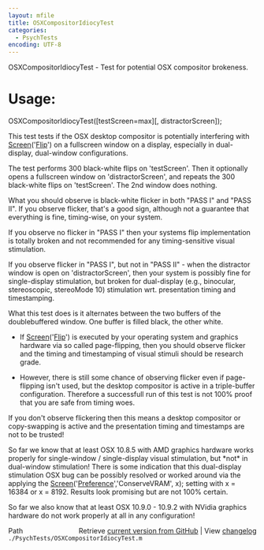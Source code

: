 ```yaml
---
layout: mfile
title: OSXCompositorIdiocyTest
categories:
  - PsychTests
encoding: UTF-8
---
```


OSXCompositorIdiocyTest - Test for potential OSX compositor brokeness.

# Usage:

OSXCompositorIdiocyTest([testScreen=max][, distractorScreen]);

This test tests if the OSX desktop compositor is potentially
interfering with [Screen](/docs/Screen)('[Flip](/docs/Flip)') on a fullscreen window on a
display, especially in dual-display, dual-window configurations.

The test performs 300 black-white flips on 'testScreen'.
Then it optionally opens a fullscreen window on 'distractorScreen',
and repeats the 300 black-white flips on 'testScreen'. The 2nd
window does nothing.

What you should observe is black-white flicker in both "PASS I"
and "PASS II". If you observe flicker, that's a good sign, although
not a guarantee that everything is fine, timing-wise, on your system.

If you observe no flicker in "PASS I" then your systems flip
implementation is totally broken and not recommended for any
timing-sensitive visual stimulation.

If you observe flicker in "PASS I", but not in "PASS II" - when
the distractor window is open on 'distractorScreen', then your
system is possibly fine for single-display stimulation, but
broken for dual-display (e.g., binocular, stereoscopic, stereoMode 10)
stimulation wrt. presentation timing and timestamping.

What this test does is it alternates between the two buffers
of the doublebuffered window. One buffer is filled black, the
other white.
- If [Screen](/docs/Screen)('[Flip](/docs/Flip)') is executed by your operating system
and graphics hardware via so called page-flipping, then you should
observe flicker and the timing and timestamping of visual stimuli
should be research grade.

- However, there is still some chance of observing flicker even
if page-flipping isn't used, but the desktop compositor is active
in a triple-buffer configuration. Therefore a successfull run of
this test is not 100% proof that you are safe from timing woes.

If you don't observe flickering then this means a desktop compositor
or copy-swapping is active and the presentation timing and timestamps
are not to be trusted!

So far we know that at least OSX 10.8.5 with AMD graphics hardware
works properly for single-window / single-display visual stimulation,
but \*not\* in dual-window stimulation!
There is some indication that this dual-display stimulation OSX bug
can be possibly resolved or worked around via the applying the
[Screen](/docs/Screen)('[Preference](/docs/Preference)','ConserveVRAM', x); setting with x = 16384 or
x = 8192. Results look promising but are not 100% certain.

So far we also know that at least OSX 10.9.0 - 10.9.2 with NVidia
graphics hardware do not work properly at all in any configuration!



<div class="code_header" style="text-align:right;">
  <span style="float:left;">Path&nbsp;&nbsp;</span> <span class="counter">Retrieve <a href=
  "https://raw.github.com/Psychtoolbox-3/Psychtoolbox-3/beta/./PsychTests/OSXCompositorIdiocyTest.m">current version from GitHub</a> | View <a href=
  "https://github.com/Psychtoolbox-3/Psychtoolbox-3/commits/beta/./PsychTests/OSXCompositorIdiocyTest.m">changelog</a></span>
</div>
<div class="code">
  <code>./PsychTests/OSXCompositorIdiocyTest.m</code>
</div>
